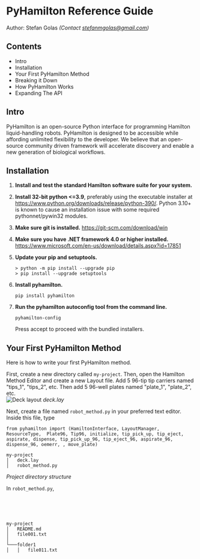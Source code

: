 # PyHamilton Reference Guide
Author: Stefan Golas _(Contact stefanmgolas@gmail.com)_

## Contents
- Intro
- Installation
- Your First PyHamilton Method
- Breaking it Down
- How PyHamilton Works
- Expanding The API
## Intro
PyHamilton is an open-source Python interface for programming Hamilton liquid-handling robots. PyHamilton is designed to be accessible while affording unlimited flexibility to the developer. We believe that an open-source community driven framework will accelerate discovery and enable a new generation of biological workflows.

 ## Installation

1. **Install and test the standard Hamilton software suite for your system.**
2. **Install 32-bit python <=3.9**, preferably using the executable installer at https://www.python.org/downloads/release/python-390/. Python 3.10+ is known to cause an installation issue with some required pythonnet/pywin32 modules.
3. **Make sure git is installed.** https://git-scm.com/download/win
4. **Make sure you have .NET framework 4.0 or higher installed.** https://www.microsoft.com/en-us/download/details.aspx?id=17851
5. **Update your pip and setuptools.**
    ```
    > python -m pip install --upgrade pip
    > pip install --upgrade setuptools
    ```
6. **Install pyhamilton.**
   
    ```
    pip install pyhamilton
    ```
    
7. **Run the pyhamilton autoconfig tool from the command line.** 

    ```
    pyhamilton-config
    ``` 

    Press accept to proceed with the bundled installers.

## Your First PyHamilton Method

Here is how to write your first PyHamilton method.

First, create a new directory called `my-project`. Then,  open the Hamilton Method Editor and create a new Layout file. Add 5 96-tip tip carriers named "tips_1", "tips_2", etc. Then add 5 96-well plates named "plate_1", "plate_2", etc. <br>
![Deck layout](https://raw.githubusercontent.com/dgretton/pyhamilton/master/imgs/decklay.png) 
_deck.lay_

Next, create a file named `robot_method.py` in your preferred text editor. Inside this file, type 

``` 
from pyhamilton import (HamiltonInterface, LayoutManager, ResourceType,  Plate96, Tip96, initialize, tip_pick_up, tip_eject, aspirate, dispense, tip_pick_up_96, tip_eject_96, aspirate_96, dispense_96, oemerr, , move_plate)
 ```


```
my-project
│   deck.lay
│   robot_method.py 
```
_Project directory structure_ 

In `robot_method.py`, 

<br>
<br>
<br>

```
my-project
│   README.md
│   file001.txt    
│
└───folder1
│   │   file011.txt
```
